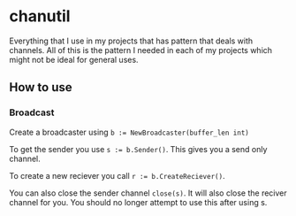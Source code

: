 # chanutil
Everything that I use in my projects that has pattern that deals with channels.
All of this is the pattern I needed in each of my projects which might not be ideal for general uses.

## How to use

### Broadcast
Create a broadcaster using `b := NewBroadcaster(buffer_len int)`

To get the sender you use `s := b.Sender()`. This gives you a send only channel.

To create a new reciever you call `r := b.CreateReciever()`.

You can also close the sender channel `close(s)`. It will also close the reciver channel for you. You should no longer attempt to use this after using s.